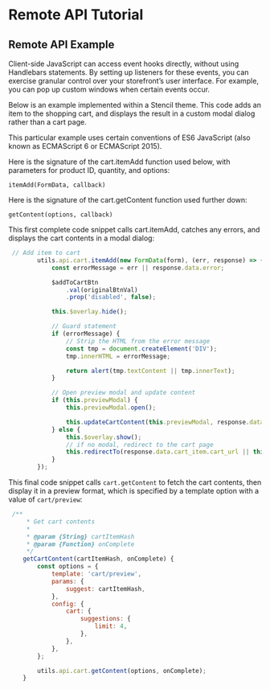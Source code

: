 # Remote API Tutorial



## Remote API Example

Client-side JavaScript can access event hooks directly, without using Handlebars statements. By setting up listeners for these events, you can exercise granular control over your storefront’s user interface. For example, you can pop up custom windows when certain events occur.

Below is an example implemented within a Stencil theme. This code adds an item to the shopping cart, and displays the result in a custom modal dialog rather than a cart page.

This particular example uses certain conventions of ES6 JavaScript (also known as ECMAScript 6 or ECMAScript 2015).

Here is the signature of the cart.itemAdd function used below, with parameters for product ID, quantity, and options:

`itemAdd(FormData, callback)`

Here is the signature of the cart.getContent function used further down:

`getContent(options, callback)`

This first complete code snippet calls cart.itemAdd, catches any errors, and displays the cart contents in a modal dialog:

<!--
title: "cart.itemAdd"
subtitle: ""
lineNumbers: true
-->

```js
 // Add item to cart
        utils.api.cart.itemAdd(new FormData(form), (err, response) => {
            const errorMessage = err || response.data.error;

            $addToCartBtn
                .val(originalBtnVal)
                .prop('disabled', false);

            this.$overlay.hide();

            // Guard statement
            if (errorMessage) {
                // Strip the HTML from the error message
                const tmp = document.createElement('DIV');
                tmp.innerHTML = errorMessage;

                return alert(tmp.textContent || tmp.innerText);
            }

            // Open preview modal and update content
            if (this.previewModal) {
                this.previewModal.open();

                this.updateCartContent(this.previewModal, response.data.cart_item.hash);
            } else {
                this.$overlay.show();
                // if no modal, redirect to the cart page
                this.redirectTo(response.data.cart_item.cart_url || this.context.urls.cart);
            }
        });
```

This final code snippet calls `cart.getContent` to fetch the cart contents, then display it in a preview format, which is specified by a template option with a value of `cart/preview`:

<!--
title: "cart.getContent"
subtitle: ""
lineNumbers: true
-->

```js
 /**
     * Get cart contents
     *
     * @param {String} cartItemHash
     * @param {Function} onComplete
     */
    getCartContent(cartItemHash, onComplete) {
        const options = {
            template: 'cart/preview',
            params: {
                suggest: cartItemHash,
            },
            config: {
                cart: {
                    suggestions: {
                        limit: 4,
                    },
                },
            },
        };

        utils.api.cart.getContent(options, onComplete);
    }
```
